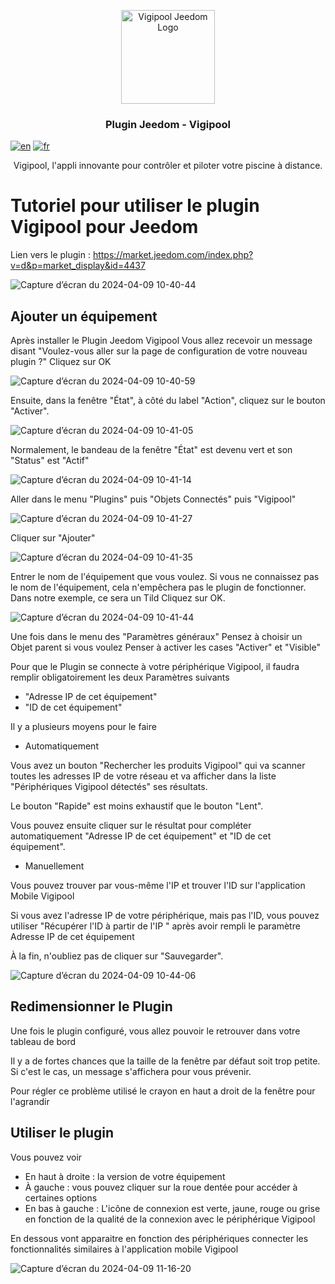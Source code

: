 <p align="center">
  <a href="https://market.jeedom.com/index.php?v=d&p=market_display&id=4437/">
    <img src="https://market.jeedom.com/filestore/market/plugin/images/vigipool_icon.png" alt="Vigipool Jeedom Logo" width="150">
  </a>
</p>

<h3 align="center">Plugin Jeedom - Vigipool</h3>

[![en](https://img.shields.io/badge/lang-en-white.svg)](https://github.com/developer-ccei-pool/jeedom-vigipool/blob/master/README.md)
[![fr](https://img.shields.io/badge/lang-fr-white.svg)](https://github.com/developer-ccei-pool/jeedom-vigipool/blob/master/README.fr.md)


<p align="center">
  Vigipool, l'appli innovante pour contrôler et piloter votre piscine à distance.
  <!-- <br>
  <a href="https://getbootstrap.com/docs/5.3/"><strong>Explore Bootstrap docs »</strong></a>
  <br>
  <br>
  <a href="https://github.com/twbs/bootstrap/issues/new?assignees=-&labels=bug&template=bug_report.yml">Report bug</a>
  ·
  <a href="https://github.com/twbs/bootstrap/issues/new?assignees=&labels=feature&template=feature_request.yml">Request feature</a>
  ·
  <a href="https://themes.getbootstrap.com/">Themes</a>
  ·
  <a href="https://blog.getbootstrap.com/">Blog</a> -->
</p>

# Tutoriel pour utiliser le plugin Vigipool pour Jeedom

Lien vers le plugin : https://market.jeedom.com/index.php?v=d&p=market_display&id=4437

![Capture d’écran du 2024-04-09 10-40-44](https://github.com/developer-ccei-pool/jeedom-vigipool/assets/127429327/4c7c2138-d1ce-4c43-a430-23591a7f6879)

## Ajouter un équipement

Après installer le Plugin Jeedom Vigipool
Vous allez recevoir un message disant "Voulez-vous aller sur la page de configuration de votre nouveau plugin ?" 
Cliquez sur OK

![Capture d’écran du 2024-04-09 10-40-59](https://github.com/developer-ccei-pool/jeedom-vigipool/assets/127429327/6a457c3d-5d6e-44aa-a309-71f1a56a0ef5)

Ensuite, dans la fenêtre "État", à côté du label "Action", cliquez sur le bouton "Activer". 

![Capture d’écran du 2024-04-09 10-41-05](https://github.com/developer-ccei-pool/jeedom-vigipool/assets/127429327/e1247bd8-2ff9-4480-8b7a-f48323f7ec6f)

Normalement, le bandeau de la fenêtre "État" est devenu vert et son "Status" est "Actif"

![Capture d’écran du 2024-04-09 10-41-14](https://github.com/developer-ccei-pool/jeedom-vigipool/assets/127429327/62bbe62e-1211-411d-8a54-32ef3348e99e)

Aller dans le menu "Plugins" puis "Objets Connectés" puis "Vigipool"

![Capture d’écran du 2024-04-09 10-41-27](https://github.com/developer-ccei-pool/jeedom-vigipool/assets/127429327/f9ccea3c-95fe-4da4-a4b6-7e9b86823823)

Cliquer sur "Ajouter"

![Capture d’écran du 2024-04-09 10-41-35](https://github.com/developer-ccei-pool/jeedom-vigipool/assets/127429327/d6a7afbd-a4f3-4782-b55a-60d152d5cbcd)

Entrer le nom de l'équipement que vous voulez.
Si vous ne connaissez pas le nom de l'équipement, cela n'empêchera pas le plugin de fonctionner.
Dans notre exemple, ce sera un Tild
Cliquez sur OK.

![Capture d’écran du 2024-04-09 10-41-44](https://github.com/developer-ccei-pool/jeedom-vigipool/assets/127429327/44a40d91-bc5f-4f59-a43a-0a1854b9193c)

Une fois dans le menu des "Paramètres généraux"
Pensez à choisir un Objet parent si vous voulez
Penser à activer les cases "Activer" et "Visible"

Pour que le Plugin se connecte à votre périphérique Vigipool, il faudra remplir obligatoirement les deux Paramètres suivants
- "Adresse IP de cet équipement"
- "ID de cet équipement"

Il y a plusieurs moyens pour le faire

- Automatiquement

Vous avez un bouton "Rechercher les produits Vigipool" qui va scanner toutes les adresses IP de votre réseau et va afficher dans la liste "Périphériques Vigipool détectés" ses résultats.

Le bouton "Rapide" est moins exhaustif que le bouton "Lent".

Vous pouvez ensuite cliquer sur le résultat pour compléter automatiquement "Adresse IP de cet équipement" et "ID de cet équipement".

- Manuellement

Vous pouvez trouver par vous-même l'IP et trouver l'ID sur l'application Mobile Vigipool

Si vous avez l'adresse IP de votre périphérique, mais pas l'ID, vous pouvez utiliser "Récupérer l'ID à partir de l'IP " après avoir rempli le paramètre Adresse IP de cet équipement

À la fin, n'oubliez pas de cliquer sur "Sauvegarder".

![Capture d’écran du 2024-04-09 10-44-06](https://github.com/developer-ccei-pool/jeedom-vigipool/assets/127429327/69b46876-fb3f-48d2-b9cb-c1532624bb40)

## Redimensionner le Plugin

Une fois le plugin configuré, vous allez pouvoir le retrouver dans votre tableau de bord

Il y a de fortes chances que la taille de la fenêtre par défaut soit trop petite. Si c'est le cas, un message s'affichera pour vous prévenir.

Pour régler ce problème utilisé le crayon en haut a droit de la fenêtre pour l'agrandir

## Utiliser le plugin

Vous pouvez voir
- En haut à droite : la version de votre équipement
- À gauche : vous pouvez cliquer sur la roue dentée pour accéder à certaines options
- En bas à gauche : L'icône de connexion est verte, jaune, rouge ou grise en fonction de la qualité de la connexion avec le périphérique Vigipool

En dessous vont apparaitre en fonction des périphériques connecter les fonctionnalités similaires à l'application mobile Vigipool

![Capture d’écran du 2024-04-09 11-16-20](https://github.com/developer-ccei-pool/jeedom-vigipool/assets/127429327/897aea95-5448-4b7e-ab9c-5c151fffd7af)
